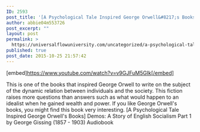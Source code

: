 ```yaml
---
ID: 2593
post_title: '[A Psychological Tale Inspired George Orwell&#8217;s Books] Demos: A Story of English Socialism Part 1'
author: abbie04m553726
post_excerpt: ""
layout: post
permalink: >
  https://universalflowuniversity.com/uncategorized/a-psychological-tale-inspired-george-orwells-books-demos-a-story-of-english-socialism-part-1/
published: true
post_date: 2015-10-25 21:57:42
---
```

[embed]https://www.youtube.com/watch?v=v9GJFuM5GIk[/embed]<br>
<p>This is one of the books that inspired George Orwell to write on the subject of the dynamic relation between individuals and the society. 
This fiction raises more questions than answers such as what would happen to an idealist when he gained wealth and power. If you like George Orwell's books, you might find this book very interesting.
[A Psychological Tale Inspired George Orwell's Books] Demos: A Story of English Socialism Part 1 by George Gissing (1857 - 1903) Audiobook</p>